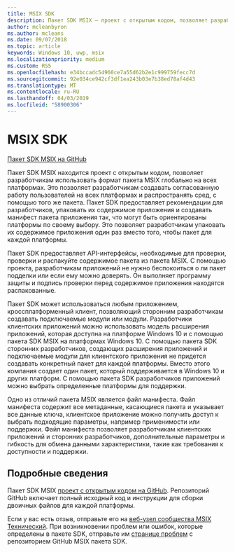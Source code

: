 ```yaml
---
title: MSIX SDK
description: Пакет SDK MSIX — проект с открытым кодом, позволяет разработчикам использовать формат пакета MSIX глобально на всех платформах.
author: mcleanbyron
ms.author: mcleans
ms.date: 09/07/2018
ms.topic: article
keywords: Windows 10, uwp, msix
ms.localizationpriority: medium
ms.custom: RS5
ms.openlocfilehash: e34bccadc54960ce7a55d62b2e1c999759fecc7d
ms.sourcegitcommit: 92e034ce942cf3df1ea243b03e7b38ed78af4d43
ms.translationtype: MT
ms.contentlocale: ru-RU
ms.lasthandoff: 04/03/2019
ms.locfileid: "58900306"
---
```

# <a name="msix-sdk"></a>MSIX SDK 

<div class="nextstepaction"><p><a class="x-hidden-focus" href="https://github.com/Microsoft/msix-packaging" data-linktype="external">Пакет SDK MSIX на GitHub</a></p></div>

Пакет SDK MSIX находится проект с открытым кодом, позволяет разработчикам использовать формат пакета MSIX глобально на всех платформах. Это позволяет разработчикам создавать согласованную работу пользователей на всех платформах и распространять сред, с помощью того же пакета. Пакет SDK предоставляет рекомендации для разработчиков, упаковать их содержимое приложения и создавать манифест пакета приложения так, что могут быть ориентированы платформы по своему выбору. Это позволяет разработчикам упаковать их содержимое приложения один раз вместо того, чтобы пакет для каждой платформы.

Пакет SDK предоставляет API-интерфейсы, необходимые для проверки, проверки и распакуйте содержимое пакета из пакета MSIX. С помощью проекта, разработчикам приложений не нужно беспокоиться о ли пакет подделки или если ему можно доверять. Он выполняет программу защиты и подпись проверки перед содержимое приложения находятся распакованные.

Пакет SDK может использоваться любым приложением, кроссплатформенный клиент, позволяющий сторонним разработчикам создавать подключаемые модули или модули. Разработчики клиентских приложений можно использовать модель расширения приложений, которая доступна на платформе Windows 10 и с помощью пакета SDK MSIX на платформах Windows 10. С помощью пакета SDK сторонних разработчиков, создающих расширения приложений и подключаемые модули для клиентского приложения не придется создавать конкретный пакет для каждой платформы. Вместо этого компания создает один пакет, который поддерживается в Windows 10 и других платформ. С помощью пакета SDK разработчиков приложений можно выбрать определенные платформы для поддержки.

Одно из отличий пакета MSIX является файл манифеста. Файл манифеста содержит все метаданные, касающиеся пакета и указывает все данные ключа, клиентское приложение можно получить доступ к выбрать подходящие параметры, например применимости или поддержки. Файл манифеста позволяет разработчикам клиентских приложений и сторонних разработчиков, дополнительные параметры и гибкость для обмена данными характеристики, такие как требования к доступности и поддержки.

## <a name="get-more-info"></a>Подробные сведения

Пакет SDK MSIX [проект с открытым кодом на GitHub](https://github.com/Microsoft/msix-packaging). Репозиторий GitHub включает полный исходный код и инструкции для сборки двоичных файлов для каждой платформы.

Если у вас есть отзыв, отправьте его на [веб-узел сообщества MSIX Технический](https://techcommunity.microsoft.com/t5/MSIX/ct-p/MSIX). При возникновении проблем или ошибок, которые определены в пакете SDK, отправьте им [странице проблем](https://github.com/Microsoft/msix-packaging/issues) с репозиторием GitHub MSIX пакета SDK.
